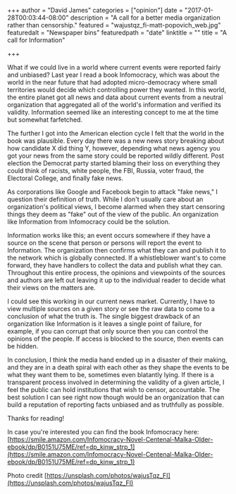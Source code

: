 +++
author = "David James"
categories = ["opinion"]
date = "2017-01-28T00:03:44-08:00"
description = "A call for a better media organization rather than censorship."
featured = "wajustqz_fi-matt-popovich_web.jpg"
featuredalt = "Newspaper bins"
featuredpath = "date"
linktitle = ""
title = "A call for Information"

+++

What if we could live in a world where current events were reported fairly and unbiased?  Last year I read a book Infomocracy, which was about the world in the near future that had adopted micro-democracy where small territories would decide which controlling power they wanted.   In this world, the entire planet got all news and data about current events from a neutral organization that aggregated all of the world's information and verified its validity.  Information seemed like an interesting concept to me at the time but somewhat farfetched.

The further I got into the American election cycle I felt that the world in the book was plausible.  Every day there was a new news story breaking about how candidate X did thing Y, however, depending what news agency you got your news from the same story could be reported wildly different.  Post election the Democrat party started blaming their loss on everything they could think of racists, white people, the FBI, Russia, voter fraud, the Electoral College, and finally fake news.  

As corporations like Google and Facebook begin to attack "fake news," I question their definition of truth. While I don't usually care about an organization's political views, I become alarmed when they start censoring things they deem as "fake" out of the view of the public.  An organization like Information from Infomocracy could be the solution.

Information works like this; an event occurs somewhere if they have a source on the scene that person or persons will report the event to Information.  The organization then confirms what they can and publish it to the network which is globally connected.  If a whistleblower want's to come forward, they have handlers to collect the data and publish what they can.  Throughout this entire process, the opinions and viewpoints of the sources and authors are left out leaving it up to the individual reader to decide what their views on the matters are.

I could see this working in our current news market.  Currently, I have to view multiple sources on a given story or see the raw data to come to a conclusion of what the truth is.  The single biggest drawback of an organization like Information is it leaves a single point of failure, for example, if you can corrupt that only source then you can control the opinions of the people.  If access is blocked to the source, then events can be hidden.

In conclusion, I think the media hand ended up in a disaster of their making, and they are in a death spiral with each other as they shape the events to be what they want them to be, sometimes even blatantly lying.  If there is a transparent process involved in determining the validity of a given article, I feel the public can hold institutions that wish to censor, accountable.  The best solution I can see right now though would be an organization that can build a reputation of reporting facts unbiased and as truthfully as possible.

Thanks for reading! 

In case you're interested you can find the book Infomocracy here: [https://smile.amazon.com/Infomocracy-Novel-Centenal-Malka-Older-ebook/dp/B0151U75ME/ref=dp_kinw_strp_1](https://smile.amazon.com/Infomocracy-Novel-Centenal-Malka-Older-ebook/dp/B0151U75ME/ref=dp_kinw_strp_1)

Photo credit [https://unsplash.com/photos/wajusTqz_FI](https://unsplash.com/photos/wajusTqz_FI)